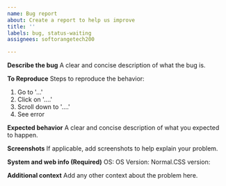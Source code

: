 ```yaml
---
name: Bug report
about: Create a report to help us improve
title: ''
labels: bug, status-waiting
assignees: softorangetech200

---
```


**Describe the bug**
A clear and concise description of what the bug is.

**To Reproduce**
Steps to reproduce the behavior:
1. Go to '...'
2. Click on '....'
3. Scroll down to '....'
4. See error

**Expected behavior**
A clear and concise description of what you expected to happen.

**Screenshots**
If applicable, add screenshots to help explain your problem.

**System and web info (Required)**
OS:
OS Version:
Normal.CSS version:
<!-- IMPORTANT: The normal.cssCool issue tracker is separate from normal.css issue tracker. Please report normal.cssCool issues on its issue tracker. -->

**Additional context**
Add any other context about the problem here.
